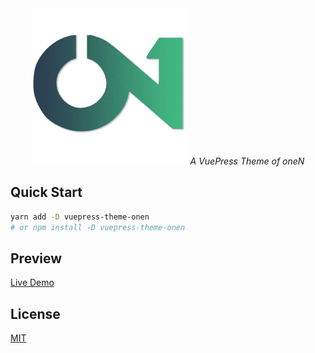 <div align="center">
  <img
    alt="logo" width="250px" height="250px"
    src=".\images\logo.png"
  />
  <em>A VuePress Theme of oneN</em>
</div>

## Quick Start

```sh
yarn add -D vuepress-theme-onen
# or npm install -D vuepress-theme-onen
```

## Preview

[Live Demo](https://vincenthy.site)

## License

[MIT](https://github.com/Veminem/vuepress-theme-onen/blob/master/LICENSE)
